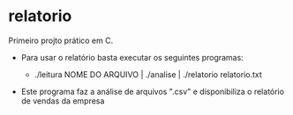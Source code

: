 # relatorio
 Primeiro projto prático em C.

 - Para usar o relatório basta executar os seguintes programas:
    * ./leitura NOME DO ARQUIVO | ./analise | ./relatorio relatorio.txt

 - Este programa faz a análise de arquivos ".csv" e disponibiliza o relatório de vendas da empresa

